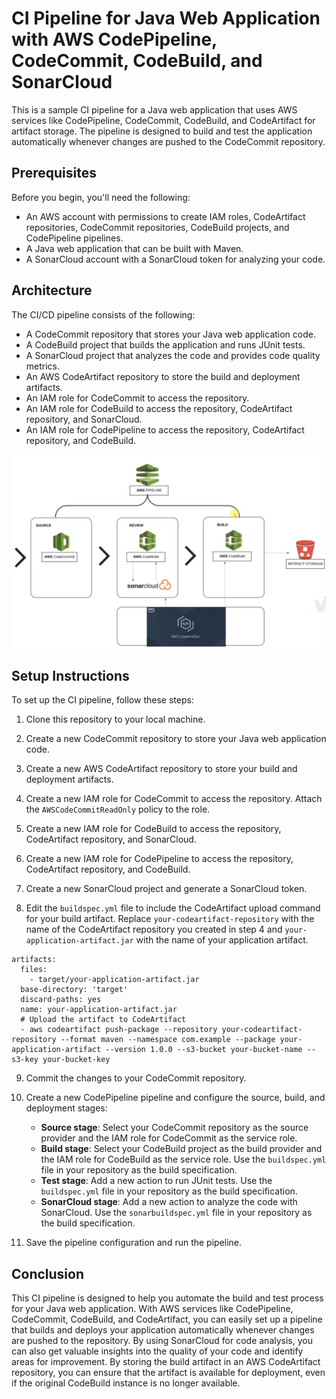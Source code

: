 # CI Pipeline for Java Web Application with AWS CodePipeline, CodeCommit, CodeBuild, and SonarCloud

This is a sample CI pipeline for a Java web application that uses AWS services like CodePipeline, CodeCommit, CodeBuild, and CodeArtifact for artifact storage. The pipeline is designed to build and test the application automatically whenever changes are pushed to the CodeCommit repository.

## Prerequisites

Before you begin, you'll need the following:

* An AWS account with permissions to create IAM roles, CodeArtifact repositories, CodeCommit repositories, CodeBuild projects, and CodePipeline pipelines.
* A Java web application that can be built with Maven.
* A SonarCloud account with a SonarCloud token for analyzing your code.

## Architecture

The CI/CD pipeline consists of the following:

* A CodeCommit repository that stores your Java web application code.
* A CodeBuild project that builds the application and runs JUnit tests.
* A SonarCloud project that analyzes the code and provides code quality metrics.
* An AWS CodeArtifact repository to store the build and deployment artifacts.
* An IAM role for CodeCommit to access the repository.
* An IAM role for CodeBuild to access the repository, CodeArtifact repository, and SonarCloud.
* An IAM role for CodePipeline to access the repository, CodeArtifact repository, and CodeBuild.

![Alt text](images/architecture.png "Architecture")

## Setup Instructions

To set up the CI pipeline, follow these steps:

1. Clone this repository to your local machine.

2. Create a new CodeCommit repository to store your Java web application code.

3. Create a new AWS CodeArtifact repository to store your build and deployment artifacts.

4. Create a new IAM role for CodeCommit to access the repository. Attach the `AWSCodeCommitReadOnly` policy to the role.

5. Create a new IAM role for CodeBuild to access the repository, CodeArtifact repository, and SonarCloud.

6. Create a new IAM role for CodePipeline to access the repository, CodeArtifact repository, and CodeBuild.

7. Create a new SonarCloud project and generate a SonarCloud token.

8. Edit the `buildspec.yml` file to include the CodeArtifact upload command for your build artifact. Replace `your-codeartifact-repository` with the name of the CodeArtifact repository you created in step 4 and `your-application-artifact.jar` with the name of your application artifact.

```
artifacts:
  files:
    - target/your-application-artifact.jar
  base-directory: 'target'
  discard-paths: yes
  name: your-application-artifact.jar
  # Upload the artifact to CodeArtifact
  - aws codeartifact push-package --repository your-codeartifact-repository --format maven --namespace com.example --package your-application-artifact --version 1.0.0 --s3-bucket your-bucket-name --s3-key your-bucket-key
```

9. Commit the changes to your CodeCommit repository.

10. Create a new CodePipeline pipeline and configure the source, build, and deployment stages:

    * **Source stage**: Select your CodeCommit repository as the source provider and the IAM role for CodeCommit as the service role.
    * **Build stage**: Select your CodeBuild project as the build provider and the IAM role for CodeBuild as the service role. Use the `buildspec.yml` file in your repository as the build specification.
    * **Test stage**: Add a new action to run JUnit tests. Use the `buildspec.yml` file in your repository as the build specification.
    * **SonarCloud stage**: Add a new action to analyze the code with SonarCloud. Use the `sonarbuildspec.yml` file in your repository as the build specification.

11. Save the pipeline configuration and run the pipeline.

## Conclusion

This CI pipeline is designed to help you automate the build and test process for your Java web application. With AWS services like CodePipeline, CodeCommit, CodeBuild, and CodeArtifact, you can easily set up a pipeline that builds and deploys your application automatically whenever changes are pushed to the repository. By using SonarCloud for code analysis, you can also get valuable insights into the quality of your code and identify areas for improvement. By storing the build artifact in an AWS CodeArtifact repository, you can ensure that the artifact is available for deployment, even if the original CodeBuild instance is no longer available.
